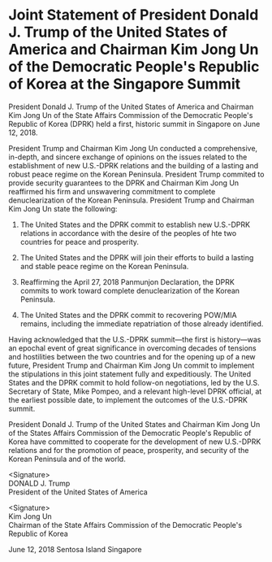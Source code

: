 # Joint Statement of President Donald J. Trump of the United States of America and Chairman Kim Jong Un of the Democratic People's Republic of Korea at the Singapore Summit

President Donald J. Trump of the United States of America and Chairman Kim Jong Un of the State Affairs Commission of the Democratic People's Republic of Korea (DPRK) held a first, historic summit in Singapore on June 12, 2018.

President Trump and Chairman Kim Jong Un conducted a comprehensive, in-depth, and sincere exchange of opinions on the issues related to the establishment of new U.S.-DPRK relations and the building of a lasting and robust peace regime on the Korean Peninsula. President Trump commited to provide security guarantees to the DPRK and Chairman Kim Jong Un reaffirmed his firm and unswavering commitment to complete denuclearization of the Korean Peninsula. President Trump and Chairman Kim Jong Un state the following:

1. The United States and the DPRK commit to establish new U.S.-DPRK relations in accordance with the desire of the peoples of hte two countries for peace and prosperity.

2. The United States and the DPRK will join their efforts to build a lasting and stable peace regime on the Korean Peninsula.

3. Reaffirming the April 27, 2018 Panmunjon Declaration, the DPRK commits to work toward complete denuclearization of the Korean Peninsula.

4. The United States and the DPRK commit to recovering POW/MIA remains, including the immediate repatriation of those already identified.

Having acknowledged that the U.S.-DPRK summit—the first is history—was an epochal event of great significance in overcoming decades of tensions and hostilities between the two countries and for the opening up of a new future, President Trump and Chairman Kim Jong Un commit to implement the stipulations in this joint statement fully and expeditiously. The United States and the DPRK commit to hold follow-on negotiations, led by the U.S. Secretary of State, Mike Pompeo, and a relevant high-level DPRK official, at the earliest possible date, to implement the outcomes of the U.S.-DPRK summit.

President Donald J. Trump of the United States and Chairman Kim Jong Un of the States Affairs Commission of the Democratic People's Republic of Korea have committed to cooperate for the development of new U.S.-DPRK relations and for the promotion of peace, prosperity, and security of the Korean Peninsula and of the world.

&lt;Signature&gt;<br/>
DONALD J. Trump<br/>
President of the United States of America

&lt;Signature&gt;<br/>
Kim Jong Un<br/>
Chairman of the State Affairs Commission of the Democratic People's Republic of Korea

June 12, 2018
Sentosa Island
Singapore
